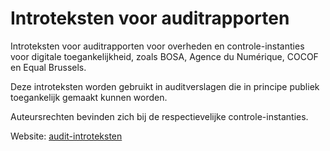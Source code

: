 # Introteksten voor auditrapporten

Introteksten voor auditrapporten voor overheden en controle-instanties
voor digitale toegankelijkheid, zoals BOSA, Agence du Numérique, COCOF en Equal Brussels.

Deze introteksten worden gebruikt in auditverslagen die in principe publiek toegankelijk gemaakt kunnen worden.

Auteursrechten bevinden zich bij de respectievelijke controle-instanties.

Website: [audit-introteksten](https://11ways.github.io/audit-introteksten/)

